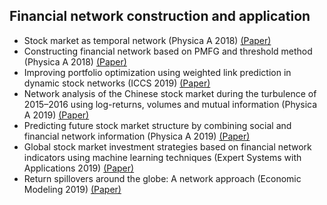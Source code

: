 ## Financial network construction and application
- Stock market as temporal network (Physica A 2018)  [(Paper)](https://www.sciencedirect.com/science/article/pii/S0378437118305752?casa_token=B1zUtUknUFgAAAAA:fpD76eGNoh6Y5nWy70DctbUDrrzosk6CtQP_Sw_AeSIzyrIBtg2qW8LsvPlqXYslzWeCsUZrMA)
- Constructing financial network based on PMFG and threshold method (Physica A 2018)  [(Paper)]( https://www.sciencedirect.com/science/article/pii/S037843711731292X?casa_token=-k2EjCmqN00AAAAA:zhGeD9R55XBcGWycwPDzy_0Fz8N6JxCH0nj2r3_RmVae-Iy5dC4kN7XTgKkxzbIOAjLf4rXuyQ)
- Improving portfolio optimization using weighted link prediction in dynamic stock networks (ICCS 2019) [(Paper)](https://scholar.google.com.hk/scholar?hl=en&as_sdt=0%2C33&q=Improving+portfolio+optimization+using+weighted+link+prediction+in+dynamic+stock+networks&btnG=#d=gs_cit&u=%2Fscholar%3Fq%3Dinfo%3Ai6QfScWUx3MJ%3Ascholar.google.com%2F%26output%3Dcite%26scirp%3D0%26hl%3Den)
- Network analysis of the Chinese stock market during the turbulence of 2015–2016 using log-returns, volumes and mutual information (Physica A 2019)  [(Paper)](https://www.sciencedirect.com/science/article/pii/S0378437119304728?casa_token=tdHxte16bTMAAAAA:BNmhAxgW0lEYA9LuGCZwjItFeGVsHD_ekWv_C40pIBF1ZkW4T-jD2oHPCsDw2vGKrqeOBzzjPQ)
- Predicting future stock market structure by combining social and financial network information  (Physica A 2019)  [(Paper)](https://www.sciencedirect.com/science/article/pii/S0378437119313500?casa_token=EnkbcFIvP9sAAAAA:bdsSenSSrET1kF5d-Gty41EE4zlvrvU4XwZdCcq8q6bBcHRn9yGt4phmL77n7o3RLv1Gc2v6Ug)
- Global stock market investment strategies based on financial network indicators using machine learning techniques (Expert Systems with Applications 2019)  [(Paper)](https://www.sciencedirect.com/science/article/pii/S0957417418305761?casa_token=ANMGyCV_4PIAAAAA:BdZ5cVVA7r1ubeuz-vc0_9PFpJ7uwvxJ-Cs548mpUgBOBVn_BXj2tFtWXTFxuzlECHTBjPDxUg)
- Return spillovers around the globe: A network approach (Economic Modeling 2019) [(Paper)](https://scholar.google.com.hk/scholar?hl=en&as_sdt=0%2C33&q=Return+spillovers+around+the+globe%3A+A+network+approach&btnG=)


